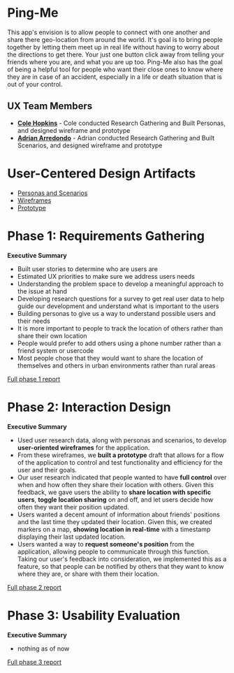 # Ping-Me

This app's envision is to allow people to connect with one another and share there geo-location from around the world. It's goal is to bring people together
by letting them meet up in real life without having to worry about the directions to get there. Your just one button click away from telling your friends where
you are, and what you are up too. Ping-Me also has the goal of being a helpful tool for people who want their close ones to know where they are in case of an accident,
especially in a life or death situation that is out of your control.

## UX Team Members

* **[Cole Hopkins](https://usabilityengineering.github.io/ux-portfolio-Cole-Hop/)** - Cole conducted Research Gathering and Built Personas, and designed wireframe and prototype
* **[Adrian Arredondo](https://usabilityengineering.github.io/ux-portfolio-adrian015/)** - Adrian conducted Research Gathering and Built Scenarios, and designed wireframe and prototype

# User-Centered Design Artifacts

* [Personas and Scenarios](artifacts/personas.pdf)
* [Wireframes](artifacts/wireframes.pdf)
* [Prototype](https://xd.adobe.com/view/d49a1b5a-8898-4a6b-a2b4-039fdb4dc615-81c9/)

# Phase 1: Requirements Gathering

**Executive Summary**

* Built user stories to determine who are users are 
* Estimated UX priorities to make sure we address users needs
* Understanding the problem space to develop a meaningful approach to the issue at hand
* Developing research questions for a survey to get real user data to help guide our development and understand what is important to the users
* Building personas to give us a way to understand possible users and their needs
* It is more important to people to track the location of others rather than share their own location
* People would prefer to add others using a phone number rather than a friend system or usercode
* Most people chose that they would want to share the location of themselves and others in urban environments rather than rural areas

[Full phase 1 report](requirements/)

# Phase 2: Interaction Design

**Executive Summary**

* Used user research data, along with personas and scenarios, to develop **user-oriented wireframes** for the application.
* From these wireframes, we **built a prototype** draft that allows for a flow of the application to control and test functionality and efficiency for the user and their goals.
* Our user research indicated that people wanted to have **full control** over when and how often they share their location with others. Given this feedback, we gave users the ability to **share location with specific users**, **toggle location sharing** on and off, and let users decide how often they want their position updated.
* Users wanted a decent amount of information about friends' positions and the last time they updated their location. Given this, we created markers on a map, **showing location in real-time** with a timestamp displaying their last updated location.
* Users wanted a way to **request someone's position** from the application, allowing people to communicate through this function. Taking our user's feedback into consideration, we implemented this as a feature, so that people can be notified by others that they want to know where they are, or share with them their location.


[Full phase 2 report](design/)

# Phase 3: Usability Evaluation

**Executive Summary**

* nothing as of now

[Full phase 3 report](evaluation/)
